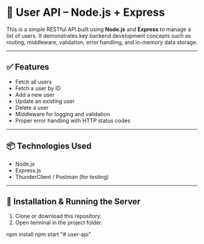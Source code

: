 # 👤 User API – Node.js + Express

This is a simple RESTful API built using **Node.js** and **Express** to manage a list of users. It demonstrates key backend development concepts such as routing, middleware, validation, error handling, and in-memory data storage.

---

## ✅ Features

- Fetch all users
- Fetch a user by ID
- Add a new user
- Update an existing user
- Delete a user
- Middleware for logging and validation
- Proper error handling with HTTP status codes

---

## 📦 Technologies Used

- Node.js
- Express.js
- ThunderClient / Postman (for testing)

---

## 📁 Installation & Running the Server

1. Clone or download this repository.
2. Open terminal in the project folder.


npm install
npm start
"# user-api" 
